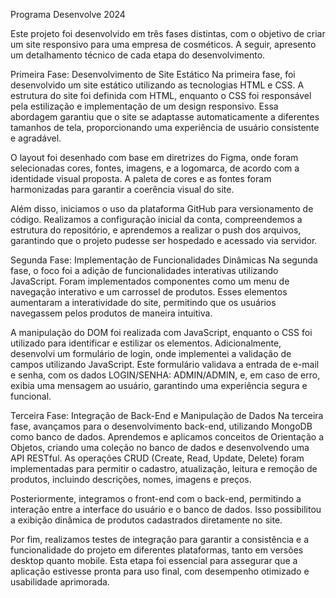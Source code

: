 Programa Desenvolve 2024

Este projeto foi desenvolvido em três fases distintas, com o objetivo de criar um site responsivo para uma empresa de cosméticos. A seguir, apresento um detalhamento técnico de cada etapa do desenvolvimento.

Primeira Fase: Desenvolvimento de Site Estático
Na primeira fase, foi desenvolvido um site estático utilizando as tecnologias HTML e CSS. A estrutura do site foi definida com HTML, enquanto o CSS foi responsável pela estilização e implementação de um design responsivo. Essa abordagem garantiu que o site se adaptasse automaticamente a diferentes tamanhos de tela, proporcionando uma experiência de usuário consistente e agradável.

O layout foi desenhado com base em diretrizes do Figma, onde foram selecionadas cores, fontes, imagens, e a logomarca, de acordo com a identidade visual proposta. A paleta de cores e as fontes foram harmonizadas para garantir a coerência visual do site.

Além disso, iniciamos o uso da plataforma GitHub para versionamento de código. Realizamos a configuração inicial da conta, compreendemos a estrutura do repositório, e aprendemos a realizar o push dos arquivos, garantindo que o projeto pudesse ser hospedado e acessado via servidor.

Segunda Fase: Implementação de Funcionalidades Dinâmicas
Na segunda fase, o foco foi a adição de funcionalidades interativas utilizando JavaScript. Foram implementados componentes como um menu de navegação interativo e um carrossel de produtos. Esses elementos aumentaram a interatividade do site, permitindo que os usuários navegassem pelos produtos de maneira intuitiva.

A manipulação do DOM foi realizada com JavaScript, enquanto o CSS foi utilizado para identificar e estilizar os elementos. Adicionalmente, desenvolvi um formulário de login, onde implementei a validação de campos utilizando JavaScript. Este formulário validava a entrada de e-mail e senha, com os dados LOGIN/SENHA: ADMIN/ADMIN, e, em caso de erro, exibia uma mensagem ao usuário, garantindo uma experiência segura e funcional.

Terceira Fase: Integração de Back-End e Manipulação de Dados
Na terceira fase, avançamos para o desenvolvimento back-end, utilizando MongoDB como banco de dados. Aprendemos e aplicamos conceitos de Orientação a Objetos, criando uma coleção no banco de dados e desenvolvendo uma API RESTful. As operações CRUD (Create, Read, Update, Delete) foram implementadas para permitir o cadastro, atualização, leitura e remoção de produtos, incluindo descrições, nomes, imagens e preços.

Posteriormente, integramos o front-end com o back-end, permitindo a interação entre a interface do usuário e o banco de dados. Isso possibilitou a exibição dinâmica de produtos cadastrados diretamente no site.

Por fim, realizamos testes de integração para garantir a consistência e a funcionalidade do projeto em diferentes plataformas, tanto em versões desktop quanto mobile. Esta etapa foi essencial para assegurar que a aplicação estivesse pronta para uso final, com desempenho otimizado e usabilidade aprimorada.

